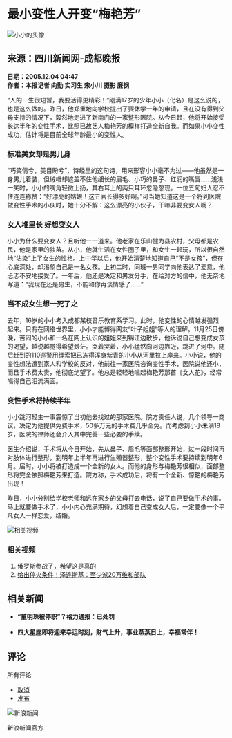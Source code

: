 # 最小变性人开变“梅艳芳”

![小小的头像](//n.sinaimg.cn/default/622af858/20181010/default_avatar.jpg)

## 来源：四川新闻网-成都晚报  
**日期：2005.12.04 04:47**  
**作者：本报记者 向勤 实习生 宋小川 摄影 廉钢**

“人的一生很短暂，我要活得更精彩！”刚满17岁的少年小小（化名）是这么说的，也是这么做的。昨日，他郑重地向学校提出了要休学一年的申请，且在没有得到父母支持的情况下，毅然地走进了新南门的一家整形医院。从今日起，他将开始接受长达半年的变性手术，比照已故艺人梅艳芳的模样打造全新自我。而如果小小变性成功，估计将是目前全球年龄最小的变性人。

### 标准美女却是男儿身

“巧笑倩兮，美目盼兮”，诗经里的这句诗，用来形容小小毫不为过——他虽然是一身男儿着装，但绒帽却遮盖不住他细长的眉毛、小巧的鼻子、红润的嘴唇……浅浅一笑时，小小的嘴角轻微上扬，其右耳上的两只耳环忽隐忽现。一位五旬妇人忍不住连连称赞：“好漂亮的姑娘！这五官长得多好啊。”可当她知道这是一个将到医院做变性手术的小伙时，她十分不解：这么漂亮的小伙子，干嘛非要变女人啊？

### 女人堆里长 好想变女人

小小为什么要变女人？且听他一一道来。他老家在乐山犍为县农村，父母都是农民，他是家里的独苗。从小，他就生活在女性圈子里，和女生一起玩，所以很自然地“沾染”上了女生的性格。上中学以后，他开始清楚地知道自己“不是女孩”，但在心底深处，却渴望自己是一名女孩。上初二时，同班一男同学向他表达了爱意，他忐忑不安地接受了。一年后，他还是决定和男友分手，在给对方的信中，他无奈地写道：“我现在还是男生，不能和你再谈情感了……”

### 当不成女生想一死了之

去年，16岁的小小考入成都某校音乐教育系学习。此时，他变性的心情越发强烈起来。只有在网络世界里，小小才能博得网友“叶子姐姐”等人的理解。11月25日傍晚，苦闷的小小和一名在网上认识的姐姐来到锦江边散步，他诉说自己想变成女孩的渴望，越说越觉得希望渺茫。哭着哭着，小小猛然向河边靠近，跳进了河中。随后赶到的110巡警用绳索把已冻得浑身紫青的小小从河里拉上岸来。小小说，他的变性想法遭到家人和学校的反对，他前往一家医院咨询变性手术，医院说他还小，而且手术费太贵，他彻底绝望了。他总是轻轻地唱起梅艳芳那首《女人花》，经常唱得自己泪流满面。

### 变性手术将持续半年

小小跳河轻生一事震惊了当初他去找过的那家医院。院方责任人说，几个领导一商议，决定为他提供免费手术，50多万元的手术费几乎全免。而考虑到小小未满18岁，医院的律师还会介入其中完善一些必要的手续。

医生介绍说，手术将从今日开始，先从鼻子、眉毛等面部整形开始，过一段时间再对肢体进行整形，到明年上半年再进行生殖器整形，整个变性手术要持续到明年6月。届时，小小将被打造成一个全新的女人。而他的身形与梅艳芳很相似，面部整形将完全依照梅艳芳来打造。院方称，手术成功后，将有一个全新、惊艳的梅艳芳出现！

昨日，小小分别给学校老师和远在家乡的父母打去电话，说了自己要做手术的事。马上就要做手术了，小小内心充满期待，幻想着自己变成女人后，一定要像一个平凡女人一样恋爱，结婚。

![相关视频](//z0.sinaimg.cn/auto/crop?img=https://n.sinaimg.cn/sinakd20250122ac/533/w480h853/20250122/eec3-b14c3c70344c1ced2fde8a27be6c62f4.jpg&size=370_207&bgf=1&bgc=%23000000)

### 相关视频

1. [俄罗斯参战了，希望这是真的](https://n.sinaimg.cn/sinakd20250122ac/321/w480h641/20250122/9702-13629532bc550b37d942610e7aaa7701.jpg)
2. [给出停火条件！泽连斯基：至少派20万维和部队](https://n.sinaimg.cn/sinakd20250122s/14/w1033h581/20250122/8844-b4397e20872d19722f88cf41fab87cb8.jpg)

## 相关新闻

- **“董明珠被停职”？格力通报：已处罚**  
![“董明珠被停职”？格力通报：已处罚](data:image/png;base64,iVBORw0KGgoAAAANSUhEUgAAAAMAAAACAQMAAACnuvRZAAAAA1BMVEUAAACnej3aAAAAAXRSTlMAQObYZgAAAApJREFUCNdjAAIAAAQAASDSLW8AAAAASUVORK5CYII=)

- **四大星座即将迎来幸运时刻，财气上升，事业蒸蒸日上，幸福常伴！**  
![四大星座即将迎来幸运时刻，财气上升，事业蒸蒸日上，幸福常伴！](data:image/png;base64,iVBORw0KGgoAAAANSUhEUgAAAAMAAAACAQMAAACnuvRZAAAAA1BMVEUAAACnej3aAAAAAXRSTlMAQObYZgAAAApJREFUCNdjAAIAAAQAASDSLW8AAAAASUVORK5CYII=) 

## 评论

所有评论

- [取消](javascript:void\(0\))
- [发布](javascript:void\(0\))

![新浪新闻](https://n.sinaimg.cn/default/80905340/20200331/sinalogo.png)

新浪新闻官方
<!-- tcd_original_link https://news.sina.cn/sa/2005-12-04/detail-ikkntiam5252828.d.html -->
